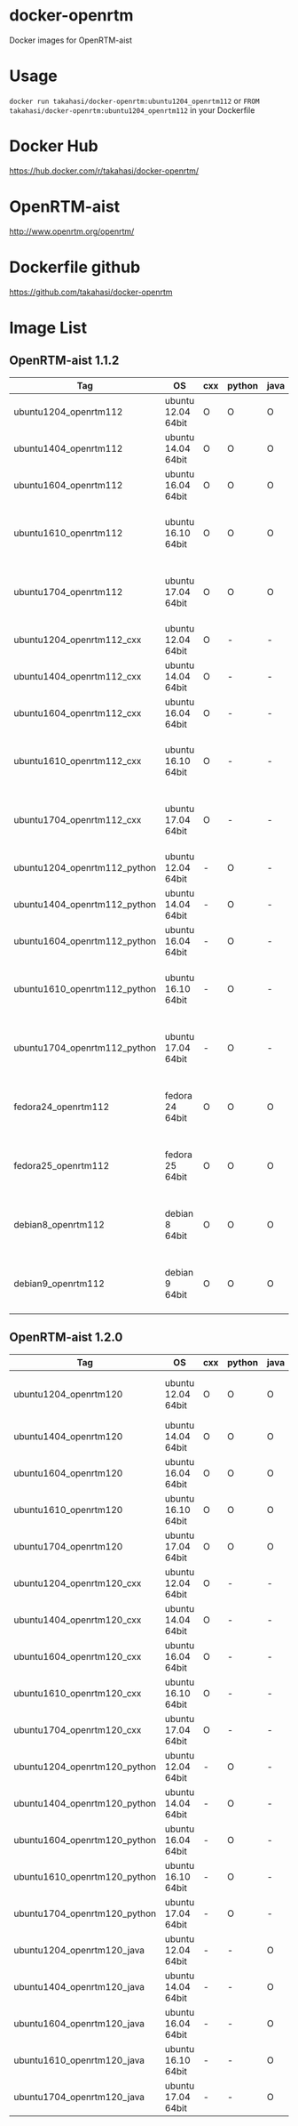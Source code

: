 docker-openrtm
==============
Docker images for OpenRTM-aist

# Usage
`docker run takahasi/docker-openrtm:ubuntu1204_openrtm112`
or
`FROM takahasi/docker-openrtm:ubuntu1204_openrtm112` in your Dockerfile

# Docker Hub
https://hub.docker.com/r/takahasi/docker-openrtm/

# OpenRTM-aist
http://www.openrtm.org/openrtm/

# Dockerfile github
https://github.com/takahasi/docker-openrtm

# Image List
## OpenRTM-aist 1.1.2
|Tag|OS|cxx|python|java|rtshell|openrtp|Status|
|---|--|---|------|----|-------|-------|------|
|ubuntu1204_openrtm112|ubuntu 12.04 64bit|O|O|O|O|O|OK|
|ubuntu1404_openrtm112|ubuntu 14.04 64bit|O|O|O|O|O|OK|
|ubuntu1604_openrtm112|ubuntu 16.04 64bit|O|O|O|O|O|OK|
|ubuntu1610_openrtm112|ubuntu 16.10 64bit|O|O|O|O|O|N/A, OpenRTM-aist-1.1.2 is not support|
|ubuntu1704_openrtm112|ubuntu 17.04 64bit|O|O|O|O|O|N/A, OpenRTM-aist-1.1.2 is not support|
|ubuntu1204_openrtm112_cxx|ubuntu 12.04 64bit|O|-|-|-|-|OK|
|ubuntu1404_openrtm112_cxx|ubuntu 14.04 64bit|O|-|-|-|-|OK|
|ubuntu1604_openrtm112_cxx|ubuntu 16.04 64bit|O|-|-|-|-|OK|
|ubuntu1610_openrtm112_cxx|ubuntu 16.10 64bit|O|-|-|-|-|N/A, OpenRTM-aist-1.1.2 is not support|
|ubuntu1704_openrtm112_cxx|ubuntu 17.04 64bit|O|-|-|-|-|N/A, OpenRTM-aist-1.1.2 is not support|
|ubuntu1204_openrtm112_python|ubuntu 12.04 64bit|-|O|-|-|-|OK|
|ubuntu1404_openrtm112_python|ubuntu 14.04 64bit|-|O|-|-|-|OK|
|ubuntu1604_openrtm112_python|ubuntu 16.04 64bit|-|O|-|-|-|OK|
|ubuntu1610_openrtm112_python|ubuntu 16.10 64bit|-|O|-|-|-|N/A, OpenRTM-aist-1.1.2 is not support|
|ubuntu1704_openrtm112_python|ubuntu 17.04 64bit|-|O|-|-|-|N/A, OpenRTM-aist-1.1.2 is not support|
|fedora24_openrtm112|fedora 24 64bit|O|O|O|O|O|N/A, OpenRTM-aist-1.1.2 is not support|
|fedora25_openrtm112|fedora 25 64bit|O|O|O|O|O|N/A, OpenRTM-aist-1.1.2 is not support|
|debian8_openrtm112|debian 8 64bit|O|O|O|O|O|N/A, OpenRTM-aist-1.1.2 is not support|
|debian9_openrtm112|debian 9 64bit|O|O|O|O|O|N/A, OpenRTM-aist-1.1.2 is not support|

## OpenRTM-aist 1.2.0
|Tag|OS|cxx|python|java|rtshell|openrtp|Status|
|---|--|---|------|----|-------|-------|------|
|ubuntu1204_openrtm120|ubuntu 12.04 64bit|O|O|O|O|O|N/A, rtshell is not support|
|ubuntu1404_openrtm120|ubuntu 14.04 64bit|O|O|O|O|O|OK|
|ubuntu1604_openrtm120|ubuntu 16.04 64bit|O|O|O|O|O|OK|
|ubuntu1610_openrtm120|ubuntu 16.10 64bit|O|O|O|O|O|OK|
|ubuntu1704_openrtm120|ubuntu 17.04 64bit|O|O|O|O|O|OK|
|ubuntu1204_openrtm120_cxx|ubuntu 12.04 64bit|O|-|-|-|-||
|ubuntu1404_openrtm120_cxx|ubuntu 14.04 64bit|O|-|-|-|-||
|ubuntu1604_openrtm120_cxx|ubuntu 16.04 64bit|O|-|-|-|-||
|ubuntu1610_openrtm120_cxx|ubuntu 16.10 64bit|O|-|-|-|-||
|ubuntu1704_openrtm120_cxx|ubuntu 17.04 64bit|O|-|-|-|-||
|ubuntu1204_openrtm120_python|ubuntu 12.04 64bit|-|O|-|-|-||
|ubuntu1404_openrtm120_python|ubuntu 14.04 64bit|-|O|-|-|-||
|ubuntu1604_openrtm120_python|ubuntu 16.04 64bit|-|O|-|-|-||
|ubuntu1610_openrtm120_python|ubuntu 16.10 64bit|-|O|-|-|-||
|ubuntu1704_openrtm120_python|ubuntu 17.04 64bit|-|O|-|-|-||
|ubuntu1204_openrtm120_java|ubuntu 12.04 64bit|-|-|O|-|-||
|ubuntu1404_openrtm120_java|ubuntu 14.04 64bit|-|-|O|-|-||
|ubuntu1604_openrtm120_java|ubuntu 16.04 64bit|-|-|O|-|-||
|ubuntu1610_openrtm120_java|ubuntu 16.10 64bit|-|-|O|-|-||
|ubuntu1704_openrtm120_java|ubuntu 17.04 64bit|-|-|O|-|-||
